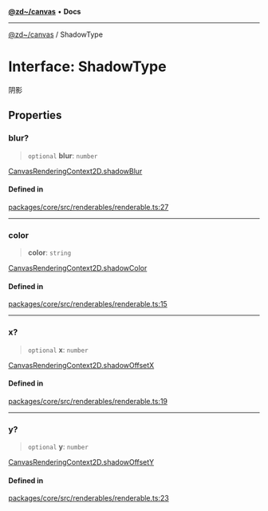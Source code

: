 [**@zd~/canvas**](../README.md) • **Docs**

***

[@zd~/canvas](../README.md) / ShadowType

# Interface: ShadowType

阴影

## Properties

### blur?

> `optional` **blur**: `number`

[CanvasRenderingContext2D.shadowBlur](https://developer.mozilla.org/docs/Web/API/CanvasRenderingContext2D/shadowBlur)

#### Defined in

[packages/core/src/renderables/renderable.ts:27](https://github.com/zhuddan/canvas/blob/e2067dfcd8aab1b5658073c5686cead119551340/packages/core/src/renderables/renderable.ts#L27)

***

### color

> **color**: `string`

[CanvasRenderingContext2D.shadowColor](https://developer.mozilla.org/docs/Web/API/CanvasRenderingContext2D/shadowColor)

#### Defined in

[packages/core/src/renderables/renderable.ts:15](https://github.com/zhuddan/canvas/blob/e2067dfcd8aab1b5658073c5686cead119551340/packages/core/src/renderables/renderable.ts#L15)

***

### x?

> `optional` **x**: `number`

[CanvasRenderingContext2D.shadowOffsetX](https://developer.mozilla.org/docs/Web/API/CanvasRenderingContext2D/shadowOffsetX)

#### Defined in

[packages/core/src/renderables/renderable.ts:19](https://github.com/zhuddan/canvas/blob/e2067dfcd8aab1b5658073c5686cead119551340/packages/core/src/renderables/renderable.ts#L19)

***

### y?

> `optional` **y**: `number`

[CanvasRenderingContext2D.shadowOffsetY](https://developer.mozilla.org/docs/Web/API/CanvasRenderingContext2D/shadowOffsetY)

#### Defined in

[packages/core/src/renderables/renderable.ts:23](https://github.com/zhuddan/canvas/blob/e2067dfcd8aab1b5658073c5686cead119551340/packages/core/src/renderables/renderable.ts#L23)

